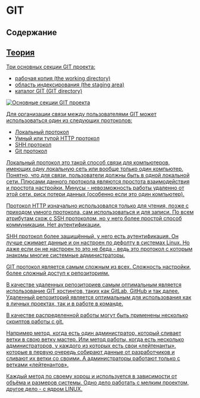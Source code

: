# GIT 

## Содержание
<a href="/pages/1.base.md">

## Теория
Три основных секции GIT проекта:
* рабочая копия (the working directory)
* область индексирования (the staging area)
* каталог GIT (GIT directory)
<image src="getImage.png" alt="Основные секции GIT проекта">

Для организации связи между пользователями GIT может использоваться один из следующих протоколов:
* Локальный протокол 
* Умный или тупой HTTP протокол 
* SHH протокол 
* Git протокол 

Локальный протокол это такой способ связи для компьютеров, имеющих одну локальную сеть или вообще только один компьютер. Понятно, что для связи, пользователи должны быть в одной локальной сети. Плюсами данного протокола являются простота взаимодействия и простота настройки. Минусы - невозможность работы удаленно от этой сети, риск потери данных (особенно если это один компьютер).  

Протокол HTTP изначально использовался только для чтения, позже с приходом умного протокола, сам использоваться и для записи. По всем атрибутам схож с SSH протоколом, но у него более простой способ коммуникации. Нет аутентификации.   

SHH протокол более защищённый, у него есть аутентификация. Он лучше сжимает данные и он настроен по дефолту в системах Linux. Но даже если он не настроен то это не беда - ведь это протокол с которым знакомы многие системные администраторы. 

GIT протокол является самым сложным из всех. Сложность настройки, более сложный доступ к репозиториям. 

В качестве удаленных репозиториев самым оптимальным является использование GIT хостингов, таких как GitLab, GitHub и так далее. Удаленный репозиторий является оптимальным для использования как в личных проектах, так и в работе в команде.  

В качестве распределенной работы могут быть применены несколько скриптов работы с git.  

Например метод, когда есть один администратор, который сливает ветки в свою ветку мастер. Или метод работы, когда есть несколько администраторов, у каждого из которых есть свои «лейтенанты», которые в первую очередь собирают данные от разработчиков и сливают их ветки со своими. А администраторы работают только с ветками «лейтенантов».  

Каждый метод по своему хорош и используется в зависимости от объёма и размеров системы. Одно дело работать с мелким проектом, другое дело - с ядром LINUX.